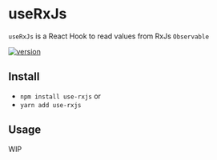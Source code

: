 # useRxJs

`useRxJs` is a React Hook to read values from RxJs `Observable`

[![version](https://img.shields.io/npm/v/use-rxjs.svg)](https://www.npmjs.com/package/use-rxjs)

## Install

* `npm install use-rxjs` or
* `yarn add use-rxjs`

## Usage

WIP